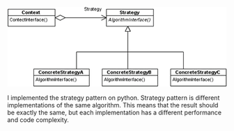 ![Strategy Pattern](strategy_pattern.png)

I implemented the strategy pattern on python. Strategy pattern is different implementations of the same algorithm. This means that the result should be exactly the same, but each implementation has a different performance and code complexity.
